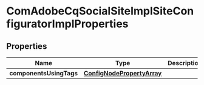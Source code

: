
# ComAdobeCqSocialSiteImplSiteConfiguratorImplProperties

## Properties
Name | Type | Description | Notes
------------ | ------------- | ------------- | -------------
**componentsUsingTags** | [**ConfigNodePropertyArray**](ConfigNodePropertyArray.md) |  |  [optional]



